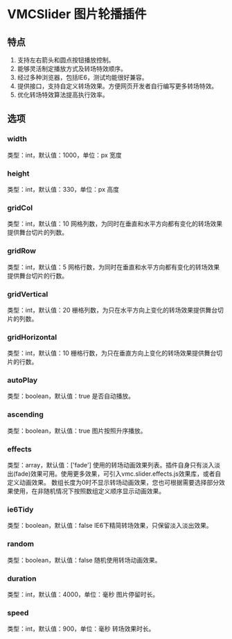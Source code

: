 # VMCSlider 图片轮播插件

## 特点

1. 支持左右箭头和圆点按钮播放控制。
2. 能够灵活制定播放方式及转场特效顺序。
3. 经过多种浏览器，包括IE6，测试均能很好兼容。
4. 提供接口，支持自定义转场效果。方便网页开发者自行编写更多转场特效。
5. 优化转场特效算法提高执行效率。

## 选项

### width
类型：int，默认值：1000，单位：px
宽度

### height
类型：int，默认值：330，单位：px
高度

### gridCol
类型：int，默认值：10
网格列数，为同时在垂直和水平方向都有变化的转场效果提供舞台切片的列数。

### gridRow
类型：int，默认值：5
网格行数，为同时在垂直和水平方向都有变化的转场效果提供舞台切片的行数。

### gridVertical
类型：int，默认值：20
栅格列数，为只在水平方向上变化的转场效果提供舞台切片的列数。

### gridHorizontal
类型：int，默认值：10
栅格行数，为只在垂直方向上变化的转场效果提供舞台切片的行数。

### autoPlay
类型：boolean，默认值：true
是否自动播放。

### ascending
类型：boolean，默认值：true
图片按照升序播放。

### effects
类型：array，默认值：['fade']
使用的转场动画效果列表。插件自身只有淡入淡出(fade)效果可用。使用更多效果，可引入vmc.slider.effects.js效果库，或者自定义动画效果。
数组长度为0时不显示转场动画效果，您也可根据需要选择部分效果使用，在非随机情况下按照数组定义顺序显示动画效果。

### ie6Tidy
类型：boolean，默认值：false
IE6下精简转场效果，只保留淡入淡出效果。

### random
类型：boolean，默认值：false
随机使用转场动画效果。

### duration
类型：int，默认值：4000，单位：毫秒
图片停留时长。

### speed
类型：int，默认值：900，单位：毫秒
转场效果时长。